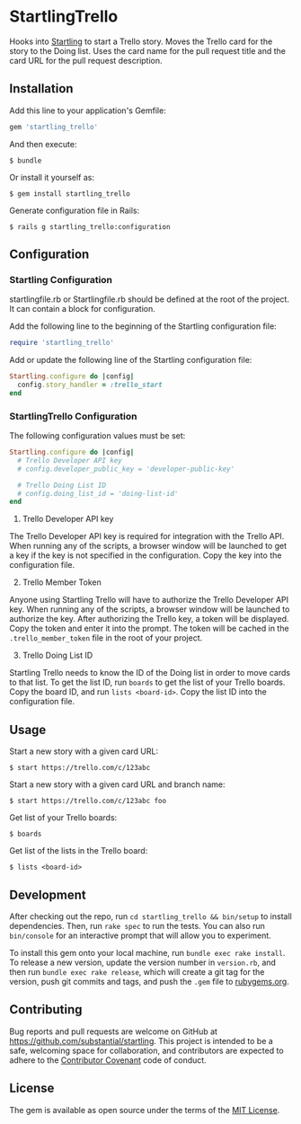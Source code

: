 # StartlingTrello

Hooks into [Startling](https://rubygems.org/gems/startling) to start a Trello
story. Moves the Trello card for the story to the Doing list. Uses the card
name for the pull request title and the card URL for the pull request
description.

## Installation

Add this line to your application's Gemfile:

```ruby
gem 'startling_trello'
```

And then execute:

    $ bundle

Or install it yourself as:

    $ gem install startling_trello

Generate configuration file in Rails:

    $ rails g startling_trello:configuration

## Configuration

### Startling Configuration

startlingfile.rb or Startlingfile.rb should be defined at the root of the
project. It can contain a block for configuration.

Add the following line to the beginning of the Startling configuration file:

```ruby
require 'startling_trello'
```

Add or update the following line of the Startling configuration file:

```ruby
Startling.configure do |config|
  config.story_handler = :trello_start
end
```

### StartlingTrello Configuration

The following configuration values must be set:

```ruby
Startling.configure do |config|
  # Trello Developer API key
  # config.developer_public_key = 'developer-public-key'

  # Trello Doing List ID
  # config.doing_list_id = 'doing-list-id'
end
```

1. Trello Developer API key

The Trello Developer API key is required for integration with the Trello API.
When running any of the scripts, a browser window will be launched to get a key
if the key is not specified in the configuration. Copy the key into the
configuration file.

2. Trello Member Token

Anyone using Startling Trello will have to authorize the Trello Developer API
key. When running any of the scripts, a browser window will be launched to
authorize the key. After authorizing the Trello key, a token will be displayed.
Copy the token and enter it into the prompt. The token will be cached in the
`.trello_member_token` file in the root of your project.

3. Trello Doing List ID

Startling Trello needs to know the ID of the Doing list in order to move cards
to that list. To get the list ID, run `boards` to get the list of your Trello
boards. Copy the board ID, and run `lists <board-id>`. Copy the list ID into
the configuration file.

## Usage

Start a new story with a given card URL:

    $ start https://trello.com/c/123abc

Start a new story with a given card URL and branch name:

    $ start https://trello.com/c/123abc foo

Get list of your Trello boards:

    $ boards

Get list of the lists in the Trello board:

    $ lists <board-id>

## Development

After checking out the repo, run `cd startling_trello && bin/setup` to install
dependencies. Then, run `rake spec` to run the tests. You can also run
`bin/console` for an interactive prompt that will allow you to experiment.

To install this gem onto your local machine, run `bundle exec rake install`.
To release a new version, update the version number in `version.rb`, and then
run `bundle exec rake release`, which will create a git tag for the version,
push git commits and tags, and push the `.gem` file to
[rubygems.org](https://rubygems.org).

## Contributing

Bug reports and pull requests are welcome on GitHub at
https://github.com/substantial/startling. This project is intended to be a safe,
welcoming space for collaboration, and contributors are expected to adhere to
the [Contributor Covenant](http://contributor-covenant.org) code of conduct.

## License

The gem is available as open source under the terms of the
[MIT License](http://opensource.org/licenses/MIT).

